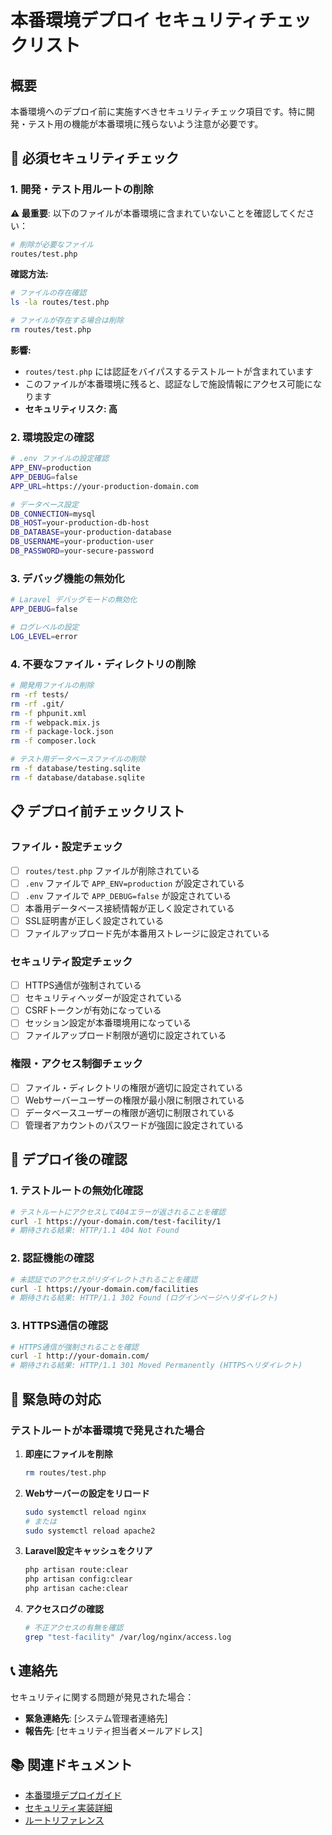 # 本番環境デプロイ セキュリティチェックリスト

## 概要

本番環境へのデプロイ前に実施すべきセキュリティチェック項目です。特に開発・テスト用の機能が本番環境に残らないよう注意が必要です。

## 🚨 必須セキュリティチェック

### 1. 開発・テスト用ルートの削除

**⚠️ 最重要**: 以下のファイルが本番環境に含まれていないことを確認してください：

```bash
# 削除が必要なファイル
routes/test.php
```

**確認方法:**
```bash
# ファイルの存在確認
ls -la routes/test.php

# ファイルが存在する場合は削除
rm routes/test.php
```

**影響:**
- `routes/test.php` には認証をバイパスするテストルートが含まれています
- このファイルが本番環境に残ると、認証なしで施設情報にアクセス可能になります
- **セキュリティリスク: 高**

### 2. 環境設定の確認

```bash
# .env ファイルの設定確認
APP_ENV=production
APP_DEBUG=false
APP_URL=https://your-production-domain.com

# データベース設定
DB_CONNECTION=mysql
DB_HOST=your-production-db-host
DB_DATABASE=your-production-database
DB_USERNAME=your-production-user
DB_PASSWORD=your-secure-password
```

### 3. デバッグ機能の無効化

```bash
# Laravel デバッグモードの無効化
APP_DEBUG=false

# ログレベルの設定
LOG_LEVEL=error
```

### 4. 不要なファイル・ディレクトリの削除

```bash
# 開発用ファイルの削除
rm -rf tests/
rm -rf .git/
rm -f phpunit.xml
rm -f webpack.mix.js
rm -f package-lock.json
rm -f composer.lock

# テスト用データベースファイルの削除
rm -f database/testing.sqlite
rm -f database/database.sqlite
```

## 📋 デプロイ前チェックリスト

### ファイル・設定チェック

- [ ] `routes/test.php` ファイルが削除されている
- [ ] `.env` ファイルで `APP_ENV=production` が設定されている
- [ ] `.env` ファイルで `APP_DEBUG=false` が設定されている
- [ ] 本番用データベース接続情報が正しく設定されている
- [ ] SSL証明書が正しく設定されている
- [ ] ファイルアップロード先が本番用ストレージに設定されている

### セキュリティ設定チェック

- [ ] HTTPS通信が強制されている
- [ ] セキュリティヘッダーが設定されている
- [ ] CSRFトークンが有効になっている
- [ ] セッション設定が本番環境用になっている
- [ ] ファイルアップロード制限が適切に設定されている

### 権限・アクセス制御チェック

- [ ] ファイル・ディレクトリの権限が適切に設定されている
- [ ] Webサーバーユーザーの権限が最小限に制限されている
- [ ] データベースユーザーの権限が適切に制限されている
- [ ] 管理者アカウントのパスワードが強固に設定されている

## 🔧 デプロイ後の確認

### 1. テストルートの無効化確認

```bash
# テストルートにアクセスして404エラーが返されることを確認
curl -I https://your-domain.com/test-facility/1
# 期待される結果: HTTP/1.1 404 Not Found
```

### 2. 認証機能の確認

```bash
# 未認証でのアクセスがリダイレクトされることを確認
curl -I https://your-domain.com/facilities
# 期待される結果: HTTP/1.1 302 Found (ログインページへリダイレクト)
```

### 3. HTTPS通信の確認

```bash
# HTTPS通信が強制されることを確認
curl -I http://your-domain.com/
# 期待される結果: HTTP/1.1 301 Moved Permanently (HTTPSへリダイレクト)
```

## 🚨 緊急時の対応

### テストルートが本番環境で発見された場合

1. **即座にファイルを削除**
   ```bash
   rm routes/test.php
   ```

2. **Webサーバーの設定をリロード**
   ```bash
   sudo systemctl reload nginx
   # または
   sudo systemctl reload apache2
   ```

3. **Laravel設定キャッシュをクリア**
   ```bash
   php artisan route:clear
   php artisan config:clear
   php artisan cache:clear
   ```

4. **アクセスログの確認**
   ```bash
   # 不正アクセスの有無を確認
   grep "test-facility" /var/log/nginx/access.log
   ```

## 📞 連絡先

セキュリティに関する問題が発見された場合：

- **緊急連絡先**: [システム管理者連絡先]
- **報告先**: [セキュリティ担当者メールアドレス]

## 📚 関連ドキュメント

- [本番環境デプロイガイド](PRODUCTION.md)
- [セキュリティ実装詳細](../implementation/SECURITY_IMPLEMENTATION.md)
- [ルートリファレンス](../routes/facility-routes-reference.md)